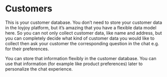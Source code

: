 # Customers

This is your customer database. You don’t need to store your customer data in the loyjoy platform, but it’s amazing that you have a flexible data model here. So you can not only collect customer data, like name and address, but you can completely decide what kind of customer data you would like to collect then ask your customer the corresponding question in the chat e.g. for their preferences. 

You can store that information flexibly in the customer database. You can use that information (for example like product preferences) later to personalize the chat experience. 
